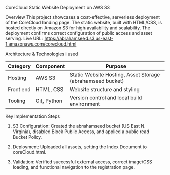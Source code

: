 CoreCloud Static Website Deployment on AWS S3 

Overview
This project showcases a cost-effective, serverless deployment of the CoreCloud landing page. The static website, built with HTML/CSS, is hosted directly on Amazon S3 for high availability and scalability. The deployment confirms correct configuration of public access and asset serving.
Live URL: https://abrahamseed.s3.us-east-1.amazonaws.com/corecloud.html

Architecture & Technologies i used

  Category  | Component   | Purpose                                                    |
| --------- | ----------- | ---------------------------------------------------------- |
| Hosting   | AWS S3      | Static Website Hosting, Asset Storage (abrahamseed bucket) |
| Front end | HTML, CSS   | Website structure and styling                              |
| Tooling   | Git, Python | Version control and local build environment                |
             


Key Implementation Steps
1) S3 Configuration: Created the abrahamseed bucket (US East N. Virginia), disabled Block Public Access, and applied a public read Bucket       Policy.

2) Deployment: Uploaded all assets, setting the Index Document to coreCloud.html.

3) Validation: Verified successful external access, correct image/CSS loading, and functional navigation to the registration page.
